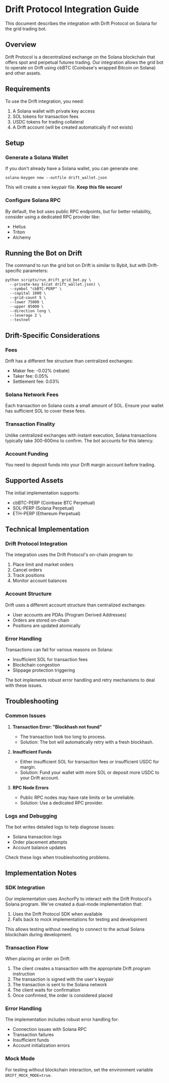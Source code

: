 # Drift Protocol Integration Guide

This document describes the integration with Drift Protocol on Solana for the grid trading bot.

## Overview

Drift Protocol is a decentralized exchange on the Solana blockchain that offers spot and perpetual futures trading. Our integration allows the grid bot to operate on Drift using cbBTC (Coinbase's wrapped Bitcoin on Solana) and other assets.

## Requirements

To use the Drift integration, you need:

1. A Solana wallet with private key access
2. SOL tokens for transaction fees
3. USDC tokens for trading collateral
4. A Drift account (will be created automatically if not exists)

## Setup

### Generate a Solana Wallet

If you don't already have a Solana wallet, you can generate one:

```
solana-keygen new --outfile drift_wallet.json
```

This will create a new keypair file. **Keep this file secure!**

### Configure Solana RPC

By default, the bot uses public RPC endpoints, but for better reliability, consider using a dedicated RPC provider like:

- Helius
- Triton
- Alchemy

## Running the Bot on Drift

The command to run the grid bot on Drift is similar to Bybit, but with Drift-specific parameters:

```
python scripts/run_drift_grid_bot.py \
  --private-key $(cat drift_wallet.json) \
  --symbol "cbBTC-PERP" \
  --capital 1000 \
  --grid-count 5 \
  --lower 75000 \
  --upper 85000 \
  --direction long \
  --leverage 2 \
  --testnet
```

## Drift-Specific Considerations

### Fees

Drift has a different fee structure than centralized exchanges:

- Maker fee: -0.02% (rebate)
- Taker fee: 0.05%
- Settlement fee: 0.03%

### Solana Network Fees

Each transaction on Solana costs a small amount of SOL. Ensure your wallet has sufficient SOL to cover these fees.

### Transaction Finality

Unlike centralized exchanges with instant execution, Solana transactions typically take 300-600ms to confirm. The bot accounts for this latency.

### Account Funding

You need to deposit funds into your Drift margin account before trading.

## Supported Assets

The initial implementation supports:

- cbBTC-PERP (Coinbase BTC Perpetual)
- SOL-PERP (Solana Perpetual)
- ETH-PERP (Ethereum Perpetual)

## Technical Implementation

### Drift Protocol Integration

The integration uses the Drift Protocol's on-chain program to:

1. Place limit and market orders
2. Cancel orders
3. Track positions
4. Monitor account balances

### Account Structure

Drift uses a different account structure than centralized exchanges:

- User accounts are PDAs (Program Derived Addresses)
- Orders are stored on-chain
- Positions are updated atomically

### Error Handling

Transactions can fail for various reasons on Solana:

- Insufficient SOL for transaction fees
- Blockchain congestion
- Slippage protection triggering

The bot implements robust error handling and retry mechanisms to deal with these issues.

## Troubleshooting

### Common Issues

1. **Transaction Error: "Blockhash not found"**
   - The transaction took too long to process.
   - Solution: The bot will automatically retry with a fresh blockhash.

2. **Insufficient Funds**
   - Either insufficient SOL for transaction fees or insufficient USDC for margin.
   - Solution: Fund your wallet with more SOL or deposit more USDC to your Drift account.

3. **RPC Node Errors**
   - Public RPC nodes may have rate limits or be unreliable.
   - Solution: Use a dedicated RPC provider.

### Logs and Debugging

The bot writes detailed logs to help diagnose issues:

- Solana transaction logs
- Order placement attempts
- Account balance updates

Check these logs when troubleshooting problems.

## Implementation Notes

### SDK Integration

Our implementation uses AnchorPy to interact with the Drift Protocol's Solana program. We've created a dual-mode implementation that:

1. Uses the Drift Protocol SDK when available
2. Falls back to mock implementations for testing and development

This allows testing without needing to connect to the actual Solana blockchain during development.

### Transaction Flow

When placing an order on Drift:

1. The client creates a transaction with the appropriate Drift program instruction
2. The transaction is signed with the user's keypair
3. The transaction is sent to the Solana network
4. The client waits for confirmation
5. Once confirmed, the order is considered placed

### Error Handling

The implementation includes robust error handling for:

- Connection issues with Solana RPC
- Transaction failures
- Insufficient funds
- Account initialization errors

### Mock Mode

For testing without blockchain interaction, set the environment variable `DRIFT_MOCK_MODE=true`.
